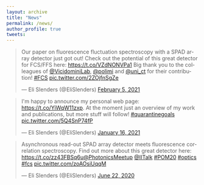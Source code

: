 ```yaml
---
layout: archive
title: "News"
permalink: /news/
author_profile: true
tweets:
---
```


<blockquote class="twitter-tweet"><p lang="en" dir="ltr">Our paper on fluorescence fluctuation spectroscopy with a SPAD array detector just got out! Check out the potential of this great detector for FCS/FFS here: <a href="https://t.co/VZdNONVPa1">https://t.co/VZdNONVPa1</a> Big thank you to the colleagues of <a href="https://twitter.com/VicidominiLab?ref_src=twsrc%5Etfw">@VicidominiLab</a>, <a href="https://twitter.com/polimi?ref_src=twsrc%5Etfw">@polimi</a> and <a href="https://twitter.com/uni_ct?ref_src=twsrc%5Etfw">@uni_ct</a> for their contribution! <a href="https://twitter.com/hashtag/FCS?src=hash&amp;ref_src=twsrc%5Etfw">#FCS</a> <a href="https://t.co/2ZOjfnSgZe">pic.twitter.com/2ZOjfnSgZe</a></p>&mdash; Eli Slenders (@EliSlenders) <a href="https://twitter.com/EliSlenders/status/1357654705665691648?ref_src=twsrc%5Etfw">February 5, 2021</a></blockquote> <script async src="https://platform.twitter.com/widgets.js" charset="utf-8"></script> 

<blockquote class="twitter-tweet"><p lang="en" dir="ltr">I&#39;m happy to announce my personal web page: <a href="https://t.co/YiWqW11zxp">https://t.co/YiWqW11zxp</a>. At the moment just an overview of my work and publications, but more stuff will follow! <a href="https://twitter.com/hashtag/quarantinegoals?src=hash&amp;ref_src=twsrc%5Etfw">#quarantinegoals</a> <a href="https://t.co/5Q4SnP74fP">pic.twitter.com/5Q4SnP74fP</a></p>&mdash; Eli Slenders (@EliSlenders) <a href="https://twitter.com/EliSlenders/status/1350556222018170880?ref_src=twsrc%5Etfw">January 16, 2021</a></blockquote> <script async src="https://platform.twitter.com/widgets.js" charset="utf-8"></script> 

<blockquote class="twitter-tweet"><p lang="en" dir="ltr">Asynchronous read-out SPAD array detector meets fluorescence correlation spectroscopy. Find out more about this great detector here: <a href="https://t.co/zz43FBSq6u">https://t.co/zz43FBSq6u</a><a href="https://twitter.com/PhotonicsMeetup?ref_src=twsrc%5Etfw">@PhotonicsMeetup</a> <a href="https://twitter.com/IITalk?ref_src=twsrc%5Etfw">@IITalk</a> <a href="https://twitter.com/hashtag/POM20?src=hash&amp;ref_src=twsrc%5Etfw">#POM20</a> <a href="https://twitter.com/hashtag/optics?src=hash&amp;ref_src=twsrc%5Etfw">#optics</a> <a href="https://twitter.com/hashtag/fcs?src=hash&amp;ref_src=twsrc%5Etfw">#fcs</a> <a href="https://t.co/zoAOsiUqqM">pic.twitter.com/zoAOsiUqqM</a></p>&mdash; Eli Slenders (@EliSlenders) <a href="https://twitter.com/EliSlenders/status/1274996363999281152?ref_src=twsrc%5Etfw">June 22, 2020</a></blockquote> <script async src="https://platform.twitter.com/widgets.js" charset="utf-8"></script> 

